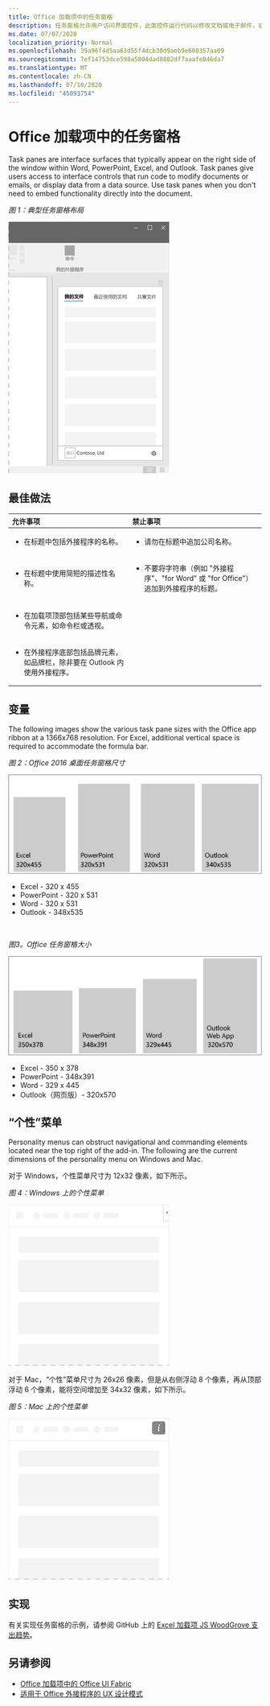 ```yaml
---
title: Office 加载项中的任务窗格
description: 任务窗格允许用户访问界面控件，此类控件运行代码以修改文档或电子邮件，或显示数据源中的数据。
ms.date: 07/07/2020
localization_priority: Normal
ms.openlocfilehash: 39a96f4d5aa63d55f4dcb30d9aeb9e680357aa09
ms.sourcegitcommit: 7ef14753dce598a5804dad8802df7aaafe046da7
ms.translationtype: MT
ms.contentlocale: zh-CN
ms.lasthandoff: 07/10/2020
ms.locfileid: "45093754"
---
```

# <a name="task-panes-in-office-add-ins"></a>Office 加载项中的任务窗格
 
Task panes are interface surfaces that typically appear on the right side of the window within Word, PowerPoint, Excel, and Outlook. Task panes give users access to interface controls that run code to modify documents or emails, or display data from a data source. Use task panes when you don't need to embed functionality directly into the document.

*图 1：典型任务窗格布局*

![显示典型任务窗格布局的图像](../images/overview-with-app-task-pane.png)

## <a name="best-practices"></a>最佳做法

|**允许事项**|**禁止事项**|
|:-----|:--------|
|<ul><li>在标题中包括外接程序的名称。</li></ul>|<ul><li>请勿在标题中追加公司名称。</li></ul>|
|<ul><li>在标题中使用简短的描述性名称。</li></ul>|<ul><li>不要将字符串（例如 "外接程序"、"for Word" 或 "for Office"）追加到外接程序的标题。</li></ul>|
|<ul><li>在加载项顶部包括某些导航或命令元素，如命令栏或透视。</li></ul>||
|<ul><li>在外接程序底部包括品牌元素，如品牌栏，除非要在 Outlook 内使用外接程序。</li></ul>||


## <a name="variants"></a>变量

The following images show the various task pane sizes with the Office app ribbon at a 1366x768 resolution. For Excel, additional vertical space is required to accommodate the formula bar.  

*图 2：Office 2016 桌面任务窗格尺寸*

![显示尺寸为 1366x768 的桌面任务窗格的图像](../images/office-2016-taskpane-sizes.png)

- Excel - 320 x 455
- PowerPoint - 320 x 531
- Word - 320 x 531
- Outlook - 348x535

<br/>

*图3。Office 任务窗格大小*

![显示尺寸为 1366x768 的桌面任务窗格的图像](../images/office-365-taskpane-sizes.png)

- Excel - 350 x 378
- PowerPoint - 348x391
- Word - 329 x 445
- Outlook（网页版）- 320x570

## <a name="personality-menu"></a>“个性”菜单

Personality menus can obstruct navigational and commanding elements located near the top right of the add-in. The following are the current dimensions of the personality menu on Windows and Mac.

对于 Windows，个性菜单尺寸为 12x32 像素，如下所示。

*图 4：Windows 上的个性菜单*

![显示 Windows 桌面上个性菜单的图像](../images/personality-menu-win.png)

对于 Mac，“个性”菜单尺寸为 26x26 像素，但是从右侧浮动 8 个像素，再从顶部浮动 6 个像素，能将空间增加至 34x32 像素，如下所示。

*图 5：Mac 上的个性菜单*

![显示 Mac 桌面上个性菜单的图像](../images/personality-menu-mac.png)

## <a name="implementation"></a>实现

有关实现任务窗格的示例，请参阅 GitHub 上的 [Excel 加载项 JS WoodGrove 支出趋势](https://github.com/OfficeDev/Excel-Add-in-WoodGrove-Expense-Trends)。 


## <a name="see-also"></a>另请参阅

- [Office 加载项中的 Office UI Fabric](office-ui-fabric.md) 
- [适用于 Office 外接程序的 UX 设计模式](../design/ux-design-pattern-templates.md)

